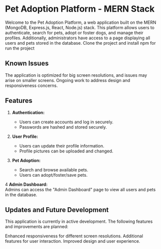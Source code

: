 

# Pet Adoption Platform - MERN Stack

Welcome to the Pet Adoption Platform, a web application built on the MERN (MongoDB, Express.js, React, Node.js) stack. This platform allows users to authenticate, search for pets, adopt or foster dogs, and manage their profiles. Additionally, administrators have access to a page displaying all users and pets stored in the database. Clone the project and install npm for run the project

## Known Issues 
The application is optimized for big screen resolutions, and issues may arise on smaller screens.
Ongoing work to address design and responsiveness concerns.


## Features

1. **Authentication:**
   - Users can create accounts and log in securely.<br>
   - Passwords are hashed and stored securely.

2. **User Profile:**
   - Users can update their profile information.<br>
   - Profile pictures can be uploaded and changed.

3. **Pet Adoption:**
   - Search and browse available pets. <br>
   - Users can adopt/foster/save pets.
  
4 **Admin Dashboard:** <br>
Admins can access the "Admin Dashboard" page to view all users and pets in the database.


## Updates and Future Development
This application is currently in active development. The following features and improvements are planned:

Enhanced responsiveness for different screen resolutions.
Additional features for user interaction.
Improved design and user experience.
